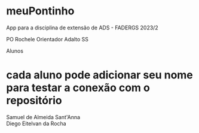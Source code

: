 # meuPontinho
App para a disciplina de extensão de ADS - FADERGS 2023/2

 PO Rochele
 Orientador Adalto SS

 
 Alunos 
 # cada aluno pode adicionar seu nome para testar a conexão com o repositório

 Samuel de Almeida Sant'Anna <br>
 Diego Eitelvan da Rocha